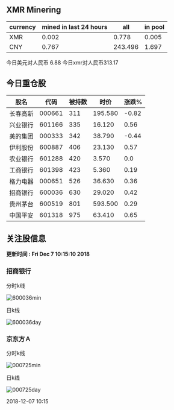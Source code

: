 ## XMR Minering

|currency|mined in last 24 hours|all|in pool|
|---|---|---|---|
|XMR|0.002|0.778|0.005|
|CNY|0.767|243.496|1.697|

今日美元对人民币 6.88	今日xmr对人民币313.17


## 今日重仓股 

|股名|代码|被持数|时价|涨跌%|
|---|---|---|---|---|
|长春高新|000661|311|195.580|-0.82|
|兴业银行|601166|335|16.120|0.56|
|美的集团|000333|342|38.790|-0.44|
|伊利股份|600887|406|23.130|0.57|
|农业银行|601288|420|3.570|0.0|
|工商银行|601398|423|5.360|0.19|
|格力电器|000651|526|36.630|0.36|
|招商银行|600036|630|29.020|0.42|
|贵州茅台|600519|801|593.500|0.29|
|中国平安|601318|975|63.410|0.65|

## 关注股信息
**更新时间 : Fri Dec  7 10:15:10 2018**
### 招商银行 
分时k线

![600036min](http://image.sinajs.cn/newchart/min/n/sh600036.gif)

日k线

![600036day](http://image.sinajs.cn/newchart/daily/n/sh600036.gif)

### 京东方Ａ 
分时k线

![000725min](http://image.sinajs.cn/newchart/min/n/sz000725.gif)

日k线

![000725day](http://image.sinajs.cn/newchart/daily/n/sz000725.gif)

2018-12-07 10:15